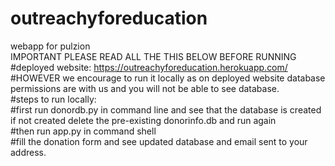# outreachyforeducation
webapp for pulzion <br />
IMPORTANT PLEASE READ ALL THE THIS BELOW BEFORE RUNNING <br />
#deployed website: https://outreachyforeducation.herokuapp.com/ <br />
#HOWEVER we encourage to run it locally as on deployed website database permissions are with us and you will not be able to see database. <br />
#steps to run locally: <br />
#first run donordb.py in command line and see that the database is created if not created delete the pre-existing donorinfo.db and run again <br />
#then run app.py in command shell <br />
#fill the donation form and see updated database and email sent to your address. <br />
